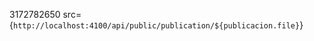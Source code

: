 3172782650
                    src={`http://localhost:4100/api/public/publication/${publicacion.file}`}
